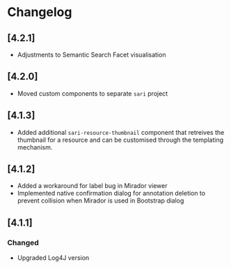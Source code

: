 # Changelog

## [4.2.1]

- Adjustments to Semantic Search Facet visualisation
## [4.2.0]

- Moved custom components to separate `sari` project
## [4.1.3]

- Added additional `sari-resource-thumbnail` component that retreives the thumbnail for a resource and can be customised through the templating mechanism.
## [4.1.2]

- Added a workaround for label bug in Mirador viewer
- Implemented native confirmation dialog for annotation deletion to prevent collision when Mirador is used in Bootstrap dialog

## [4.1.1]

### Changed

- Upgraded Log4J version